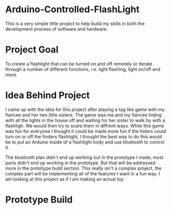 # Arduino-Controlled-FlashLight
This is a very simple little project to help build my skills in both the development process of software and hardware. 
# Project Goal
To create a flashlight that can be turned on and off remotely or iterate through a number of different functions, i.e. light flashing, light on/off and more. 
# Idea Behind Project 
I came up with the idea for this project after playing a tag like game with my fiancee and her two little sisters. The game was me and my fiancee hiding with all the lights in the house off and waiting for her sister to walk by with a flashligh. We would then try to scare them in diffrent ways. While this game was fun for everyone I thought it could be made more fun if the hiders could turn on or off the finders flashlight, I thought the best way to do this would be to put an Ardunio inside of a flashlight body and use bluetooth to control it.  

The bluetooth plan didn't end up working out in the prototype I made, most parts didn't end up working in the prototype. But that will be addressed more in the prototype build section. This really isn't a complex project, the complex part will be implementing all of the features I want in a fun way. I am looking at this project as if I am making an actual toy.  

# Prototype Build

